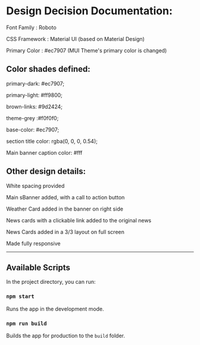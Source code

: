 # Design Decision Documentation:

Font Family : Roboto 

CSS Framework : Material UI (based on Material Design)

Primary Color :  #ec7907  (MUI Theme's primary color is changed)

## Color shades defined:

primary-dark: #ec7907;

primary-light: #ff9800;

brown-links: #9d2424;

theme-grey :#f0f0f0;

base-color: #ec7907;

section title color: rgba(0, 0, 0, 0.54);

Main banner caption color: #fff

## Other design details:

White spacing provided 

Main sBanner added, with a call to action button

Weather Card added in the banner on right side

News cards with a clickable link added to the original news

News Cards added  in a 3/3 layout on full screen

Made fully responsive


-------------------------------------------------------------------------------

## Available Scripts

In the project directory, you can run:

### `npm start`

Runs the app in the development mode.<br />


### `npm run build`

Builds the app for production to the `build` folder.<br />



